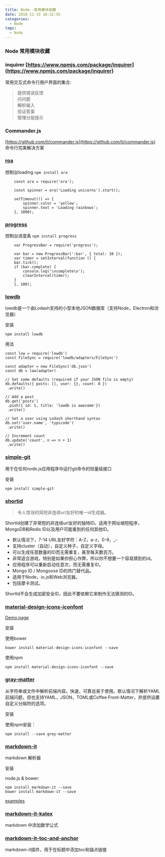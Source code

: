 ```yaml
---
title: Node--常用模块收藏
date: 2018-11-15 16:32:55
categories:
  - Node
tags:
  - Node
---
```


### Node 常用模块收藏

### inquirer [https://www.npmjs.com/package/inquirer](https://www.npmjs.com/package/inquirer)
常用交互式命令行用户界面的集合:
>提供错误反馈  
>问问题  
>解析输入  
>验证答案  
>管理分层提示  

<!-- more -->

### Commander.js
[https://github.com/tj/commander.js](https://github.com/tj/commander.js) 命令行完美解决方案

### [roa](https://www.npmjs.com/package/ora)

控制台loading `npm install ora`

```code
    const ora = require('ora');

    const spinner = ora('Loading unicorns').start();

    setTimeout(() => {
        spinner.color = 'yellow';
        spinner.text = 'Loading rainbows';
    }, 1000);
```

### [progress](https://www.npmjs.com/package/progress)

控制台进度条 `npm install progress`

```code
    var ProgressBar = require('progress');

    var bar = new ProgressBar(':bar', { total: 10 });
    var timer = setInterval(function () {
    bar.tick();
    if (bar.complete) {
        console.log('\ncomplete\n');
        clearInterval(timer);
    }
    }, 100);
```

### [lowdb](https://github.com/typicode/lowdb)

 lowdb是一个由Lodash支持的小型本地JSON数据库（支持Node，Electron和浏览器）

 安装

 ```code
 npm install lowdb
 ```

 用法

 ```code
const low = require('lowdb')
const FileSync = require('lowdb/adapters/FileSync')

const adapter = new FileSync('db.json')
const db = low(adapter)

// Set some defaults (required if your JSON file is empty)
db.defaults({ posts: [], user: {}, count: 0 })
  .write()

// Add a post
db.get('posts')
  .push({ id: 1, title: 'lowdb is awesome'})
  .write()

// Set a user using Lodash shorthand syntax
db.set('user.name', 'typicode')
  .write()
  
// Increment count
db.update('count', n => n + 1)
  .write()
 ```

### [simple-git](https://www.npmjs.com/package/simple-git)

用于在任何node.js应用程序中运行git命令的轻量级接口

 安装

 ```code
 npm install simple-git
 ```

### [shortid](https://github.com/dylang/shortid)

>令人惊讶的简短非连续url友好的唯一id生成器。

ShortId创建了非常短的非连续url友好的独特ID。适用于网址缩短程序，MongoDB和Redis ID以及用户可能看到的任何其他ID。

* 默认情况下，7-14 URL友好字符：A-Z，a-z，0-9，_-
* 支持cluster（自动），自定义种子，自定义字母。
* 可以生成任意数量的ID而无需重复，甚至每天数百万。
* 非常适合游戏，特别是如果你担心作弊，所以你不想要一个容易猜到的id。
* 应用程序可以重新启动任意次，而无需重复ID。
* Mongo ID / Mongoose ID的热门替代品。
* 适用于Node，io.js和Web浏览器。
* 包括摩卡测试。

ShortId不会生成加密安全ID，因此不要依赖它来制作无法猜测的ID。

### [material-design-icons-iconfont](https://github.com/jossef/material-design-icons-iconfont)

[Demo page](https://jossef.github.io/material-design-icons-iconfont)

安装

使用bower

```code
bower install material-design-icons-iconfont --save
```

使用npm

```code
npm install material-design-icons-iconfont --save
```

### [gray-matter](https://www.npmjs.com/package/gray-matter)

从字符串或文件中解析前端内容。快速，可靠且易于使用。默认情况下解析YAML前端问题，但也支持YAML，JSON，TOML或Coffee Front-Matter，并提供设置自定义分隔符的选项。

安装

使用npm安装：

```code
npm install --save grey-matter
```

### [markdown-it](https://github.com/markdown-it/markdown-it)

markdown 解析器

安装

node.js & bower:

```code
npm install markdown-it --save
bower install markdown-it --save
```

[examples](https://github.com/markdown-it/markdown-it#usage-examples)

### [markdown-it-katex](http://npm.taobao.org/package/markdown-it-katex)

markdown 中添加数学公式

### [markdown-it-toc-and-anchor](http://npm.taobao.org/package/markdown-it-toc-and-anchor)

markdown-it插件，用于在标题中添加toc和锚点链接